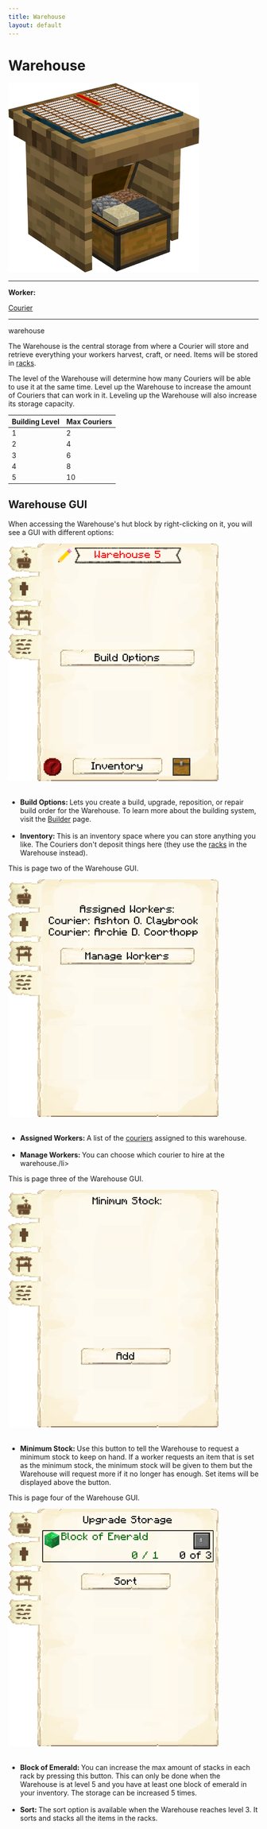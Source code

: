 ```yaml
---
title: Warehouse
layout: default
---
```

# Warehouse

<div class="infobox box text-center">
    <img src="../../assets/images/buildings/warehouse.png" alt="Warehouse's Hut" />
    <hr />
    <div class="row section-text text-left">
        <div class="col">
        <p><strong>Worker:</strong></p>
        </div>
        <div class="col">
        <p><a href="../workers/courier">Courier</a></p>
        </div>
    </div>
    <hr />
    <recipe>warehouse</recipe>
</div>

The Warehouse is the central storage from where a Courier will store and retrieve everything your workers harvest, craft, or need. Items will be stored in [racks](../../source/items/rack).

The level of the Warehouse will determine how many Couriers will be able to use it at the same time. Level up the Warehouse to increase the amount of Couriers that can work in it. Leveling up the Warehouse will also increase its storage capacity.

| Building Level | Max Couriers |
| -----  | ------ |
| 1 | 2  |
| 2 | 4  |
| 3 | 6  |
| 4 | 8  |
| 5 | 10 |  


## Warehouse GUI

When accessing the Warehouse's hut block by right-clicking on it, you will see a GUI with different options:  

<div class="row">
  <div class="col-sm-12 col-md">
    <img src="../../assets/images/gui/warehousegui1.png" class="img-fluid mx-auto" alt="Warehouse GUI">
  </div>
  <div class="col-sm-12 col-md">
    <br>
    <ul>
      <li><strong>Build Options: </strong>Lets you create a build, upgrade, reposition, or repair build order for the Warehouse. To learn more about the building system, visit the <a href="../../source/workers/builder">Builder</a> page.</li><br>
      <li><strong>Inventory: </strong>This is an inventory space where you can store anything you like. The Couriers don't deposit things here (they use the <a href="../../source/items/rack">racks</a> in the Warehouse instead).</li>
    </ul>
  </div>
</div>  

This is page two of the Warehouse GUI.

<div class="row">
  <div class="col-sm-12 col-md">
    <img src="../../assets/images/gui/warehousegui2.png" class="img-fluid mx-auto" alt="Warehouse GUI 2">
  </div>
  <div class="col-sm-12 col-md">
	<br>
    <ul>
      <li><strong>Assigned Workers: </strong>A list of the <a href="../workers/courier">couriers</a> assigned to this warehouse.</li><br>
      <li><strong>Manage Workers: </strong>You can choose which courier to hire at the warehouse./li>
    </ul>
  </div>
</div>
    
This is page three of the Warehouse GUI.

<div class="row">
  <div class="col-sm-12 col-md">
    <img src="../../assets/images/gui/warehousegui3.png" class="img-fluid mx-auto" alt="Warehouse GUI 3">
  </div>
  <div class="col-sm-12 col-md">
	<br>
    <ul>
      <li><strong> Minimum Stock: </strong> Use this button to tell the Warehouse to request a minimum stock to keep on hand. If a worker requests an item that is set as the minimum stock, the minimum stock will be given to them but the Warehouse will request more if it no longer has enough. Set items will be displayed above the button.</li>
    </ul>
    </div>
</div>	

This is page four of the Warehouse GUI.

<div class="row">
  <div class="col-sm-12 col-md">
    <img src="../../assets/images/gui/warehousegui4.png" class="img-fluid mx-auto" alt="Warehouse GUI 4">
  </div>
  <div class="col-sm-12 col-md">
	<br>
    <ul>
      <li><strong>Block of Emerald: </strong>You can increase the max amount of stacks in each rack by pressing this button. This can only be done when the Warehouse is at level 5 and you have at least one block of emerald in your inventory. The storage can be increased 5 times.</li><br>
      <li><strong>Sort: </strong>The sort option is available when the Warehouse reaches level 3. It sorts and stacks all the items in the racks.</li>
    </ul>
    </div>
</div>	

